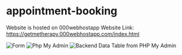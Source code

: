 # appointment-booking
Website is hosted on 000webhostapp
Website Link: https://getmetherapy.000webhostapp.com/index.html 

![Form](https://github.com/ritu-singh2002/appointment-booking/assets/98696997/c658300c-bd44-48c0-b0ba-5fb445db0715)
![Php My Admin](https://github.com/ritu-singh2002/appointment-booking/assets/98696997/3e4da63e-a3f9-4b7a-b29e-07f7a3143e05)
![Backend Data Table from PHP My Admin](https://github.com/ritu-singh2002/appointment-booking/assets/98696997/5d9cfb02-4eff-425f-8c19-4f3ee4855302)

